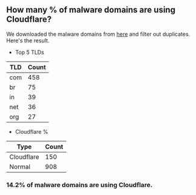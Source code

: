 ## How many % of malware domains are using Cloudflare?


We downloaded the malware domains from [here](https://urlhaus.abuse.ch) and filter out duplicates.
Here's the result.


[//]: # (start replacement)


- Top 5 TLDs

| TLD | Count |
| --- | --- |
| com | 458 |
| br | 75 |
| in | 39 |
| net | 36 |
| org | 27 |


- Cloudflare %

| Type | Count |
| --- | --- |
| Cloudflare | 150 |
| Normal | 908 |


### 14.2% of malware domains are using Cloudflare.